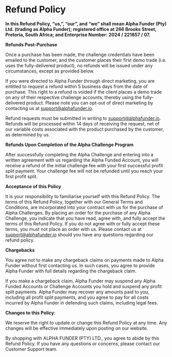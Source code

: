# Refund Policy
‍**In this Refund Policy, “us,”, “our”, and “we” shall mean Alpha Funder (Pty) Ltd. (trading as Alpha Funder); registered office at 266 Brooks Street, Pretoria, South Africa; and Enterprise Number: 2024 / 221857 / 07.**
  

**Refunds Post-Purchase**

Once a purchase has been made, the challenge credentials have been emailed to the customer, and the customer places their first demo trade (i.e. uses the fully-delivered product), no refunds will be issued under any circumstances, except as provided below. 

If you were directed to Alpha Funder through direct marketing, you are entitled to request a refund within 5 business days from the date of purchase. This right to a refund is voided if the client places a demo trade on any of their respective challenge accounts, thereby using the fully-delivered product. Please note you can opt-out of direct marketing by contacting us at support@alphafunder.io.

Refund requests must be submitted in writing to support@alphafunder.io. Refunds will be processed within 14 days of receiving the request, net of our variable costs associated with the product purchased by the customer, as determined by us.

**Refunds Upon Completion of the Alpha Challenge Program**

After successfully completing the Alpha Challenge and entering into a written agreement with us regarding the Alpha Funded Account, you will receive a refund of the initial challenge fee with your first successful profit split payment. Your challenge fee will not be refunded until you reach your first profit split.

**Acceptance of this Policy**

It is your responsibility to familiarise yourself with this Refund Policy. The terms of this Refund Policy, together with our General Terms and Conditions, are incorporated into your contract with us for the purchase of Alpha Challenges. By placing an order for the purchase of any Alpha Challenge, you indicate that you have read, agree with, and fully accept the terms of this Refund Policy. If you do not agree with or fully accept these terms, you must not place an order with us. Please contact us at support@alphafunder.io should you have any questions regarding our refund policy.

**Chargebacks**

You agree not to make any chargeback claims on payments made to Alpha Funder without first contacting us. In such cases, you agree to provide Alpha Funder with full details regarding the chargeback claim.

If you make a chargeback claim, Alpha Funder may suspend any Alpha Funded Accounts or Challenge Accounts you hold and suspend any profit split payments. Alpha Funder may recover any amounts paid to you, including all profit split payments, and you agree to pay for all costs incurred by Alpha Funder in defending such claims, including legal fees.

**Changes to this Policy**‍:

We reserve the right to update or change this Refund Policy at any time. Any changes will be effective immediately upon posting on our website.

By shopping with ALPHA FUNDER (PTY) LTD., you agree to abide by this Refund Policy. If you have any questions or concerns, please contact our Customer Support team.